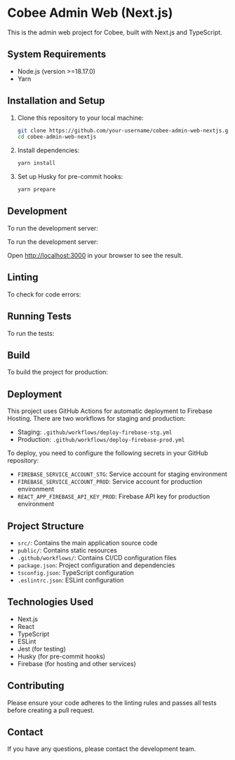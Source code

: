 # Cobee Admin Web (Next.js)

This is the admin web project for Cobee, built with Next.js and TypeScript.

## System Requirements

- Node.js (version >=18.17.0)
- Yarn

## Installation and Setup

1. Clone this repository to your local machine:

   ```bash
   git clone https://github.com/your-username/cobee-admin-web-nextjs.git
   cd cobee-admin-web-nextjs
   ```

2. Install dependencies:

   ```bash
   yarn install
   ```

3. Set up Husky for pre-commit hooks:
   ```bash
   yarn prepare
   ```

## Development

To run the development server:

To run the development server:

Open [http://localhost:3000](http://localhost:3000) in your browser to see the result.

## Linting

To check for code errors:

## Running Tests

To run the tests:

## Build

To build the project for production:

## Deployment

This project uses GitHub Actions for automatic deployment to Firebase Hosting. There are two workflows for staging and production:

- Staging: `.github/workflows/deploy-firebase-stg.yml`
- Production: `.github/workflows/deploy-firebase-prod.yml`

To deploy, you need to configure the following secrets in your GitHub repository:

- `FIREBASE_SERVICE_ACCOUNT_STG`: Service account for staging environment
- `FIREBASE_SERVICE_ACCOUNT_PROD`: Service account for production environment
- `REACT_APP_FIREBASE_API_KEY_PROD`: Firebase API key for production environment

## Project Structure

- `src/`: Contains the main application source code
- `public/`: Contains static resources
- `.github/workflows/`: Contains CI/CD configuration files
- `package.json`: Project configuration and dependencies
- `tsconfig.json`: TypeScript configuration
- `.eslintrc.json`: ESLint configuration

## Technologies Used

- Next.js
- React
- TypeScript
- ESLint
- Jest (for testing)
- Husky (for pre-commit hooks)
- Firebase (for hosting and other services)

## Contributing

Please ensure your code adheres to the linting rules and passes all tests before creating a pull request.

## Contact

If you have any questions, please contact the development team.
